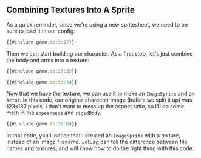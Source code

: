 ## Combining Textures Into A Sprite

As a quick reminder, since we're using a new spritesheet, we need to be sure to
load it in our config:

```typescript
{{#include game.ts:3:17}}
```

Then we can start building our character.  As a first step, let's just combine
the body and arms into a texture:

```typescript
{{#include game.ts:25:32}}

{{#include game.ts:53:54}}
```

Now that we have the texture, we can use it to make an `ImageSprite` and an
`Actor`.  In this code, our original character image (before we split it up) was
123x187 pixels.  I don't want to mess up the aspect ratio, so I'll do some math
in the `appearance` and `rigidBody`.

```typescript
{{#include game.ts:56:64}}
```

In that code, you'll notice that I created an `ImageSprite` with a texture,
instead of an image filename.  JetLag can tell the difference between file names
and textures, and will know how to do the right thing with this code.
